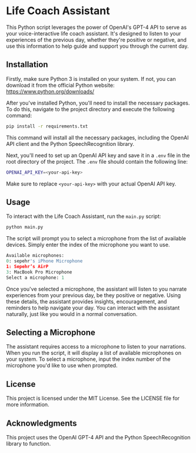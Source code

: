 # Life Coach Assistant

This Python script leverages the power of OpenAI's GPT-4 API to serve as your voice-interactive life coach assistant. It's designed to listen to your experiences of the previous day, whether they're positive or negative, and use this information to help guide and support you through the current day.

## Installation

Firstly, make sure Python 3 is installed on your system. If not, you can download it from the official Python website: https://www.python.org/downloads/

After you've installed Python, you'll need to install the necessary packages. To do this, navigate to the project directory and execute the following command:

```sh
pip install -r requirements.txt
```

This command will install all the necessary packages, including the OpenAI API client and the Python SpeechRecognition library.

Next, you'll need to set up an OpenAI API key and save it in a `.env` file in the root directory of the project. The `.env` file should contain the following line:

```sh
OPENAI_API_KEY=<your-api-key>
```

Make sure to replace `<your-api-key>` with your actual OpenAI API key.

## Usage

To interact with the Life Coach Assistant, run the `main.py` script:

```sh
python main.py
```

The script will prompt you to select a microphone from the list of available devices. Simply enter the index of the microphone you want to use.

```python
Available microphones:
0: sepehr's iPhone Microphone
1: Sepehr’s AirP
3: MacBook Pro Microphone
Select a microphone: 1
```

Once you've selected a microphone, the assistant will listen to you narrate experiences from your previous day, be they positive or negative. Using these details, the assistant provides insights, encouragement, and reminders to help navigate your day. You can interact with the assistant naturally, just like you would in a normal conversation.

## Selecting a Microphone

The assistant requires access to a microphone to listen to your narrations. When you run the script, it will display a list of available microphones on your system. To select a microphone, input the index number of the microphone you'd like to use when prompted.

## License

This project is licensed under the MIT License. See the LICENSE file for more information.

## Acknowledgments

This project uses the OpenAI GPT-4 API and the Python SpeechRecognition library to function.
